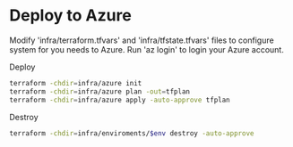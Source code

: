 # Deploy to Azure

Modify 'infra/terraform.tfvars' and 'infra/tfstate.tfvars' files to configure system for you needs to Azure. Run 'az login' to login your Azure account.

Deploy
```bash
terraform -chdir=infra/azure init
terraform -chdir=infra/azure plan -out=tfplan
terraform -chdir=infra/azure apply -auto-approve tfplan
```
Destroy
```bash
terraform -chdir=infra/enviroments/$env destroy -auto-approve
```
